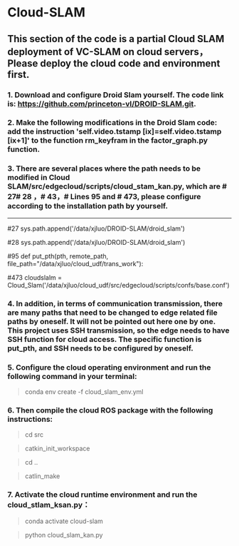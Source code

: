 # Cloud-SLAM
## This section of the code is a partial Cloud SLAM deployment of VC-SLAM on cloud servers，Please deploy the cloud code and environment first.
### 1. Download and configure Droid Slam yourself. The code link is: https://github.com/princeton-vl/DROID-SLAM.git.
### 2. Make the following modifications in the Droid Slam code: add the instruction 'self.video.tstamp [ix]=self.video.tstamp [ix+1]' to the function rm_keyfram in the factor_graph.py function.
### 3. There are several places where the path needs to be modified in Cloud SLAM/src/edgecloud/scripts/cloud_stam_kan.py, which are # 27# 28 ，# 43，# Lines 95 and # 473, please configure according to the installation path by yourself.
---
#27 sys.path.append('/data/xjluo/DROID-SLAM/droid_slam')

#28 sys.path.append('/data/xjluo/DROID-SLAM/droid_slam')

#95 def put_pth(pth, remote_path, file_path="/data/xjluo/cloud_udf/trans_work"):

#473 cloudslalm = Cloud_Slam('/data/xjluo/cloud_udf/src/edgecloud/scripts/confs/base.conf')

### 4. In addition, in terms of communication transmission, there are many paths that need to be changed to edge related file paths by oneself. It will not be pointed out here one by one. This project uses SSH transmission, so the edge needs to have SSH function for cloud access. The specific function is put_pth, and SSH needs to be configured by oneself.
### 5. Configure the cloud operating environment and run the following command in your terminal:
> conda env create -f cloud_slam_env.yml
### 6. Then compile the cloud ROS package with the following instructions:
>cd src

>catkin_init_workspace

>cd ..

>catlin_make

### 7. Activate the cloud runtime environment and run the cloud_stlam_ksan.py：
>conda activate cloud-slam

>python cloud_slam_kan.py
